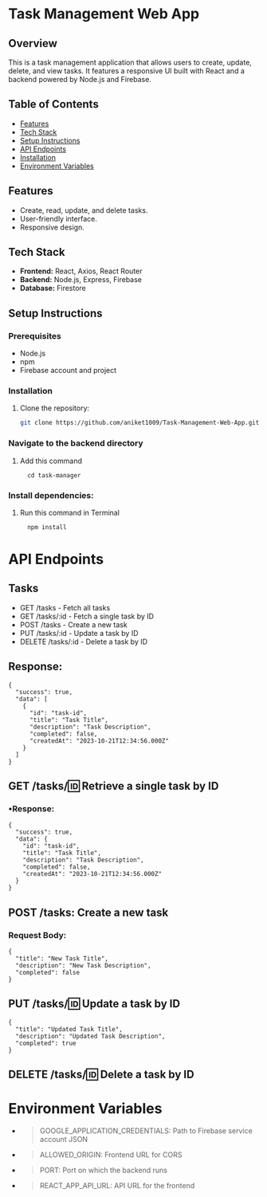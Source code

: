 # Task Management Web App

## Overview
This is a task management application that allows users to create, update, delete, and view tasks. It features a responsive UI built with React and a backend powered by Node.js and Firebase.

## Table of Contents
- [Features](#features)
- [Tech Stack](#tech-stack)
- [Setup Instructions](#setup-instructions)
- [API Endpoints](#api-endpoints)
- [Installation](#Installation)
- [Environment Variables](#environment-variables)

## Features
- Create, read, update, and delete tasks.
- User-friendly interface.
- Responsive design.

## Tech Stack
- **Frontend:** React, Axios, React Router
- **Backend:** Node.js, Express, Firebase
- **Database:** Firestore

## Setup Instructions

### Prerequisites
- Node.js
- npm
- Firebase account and project

### Installation
1. Clone the repository:
   ```bash
   git clone https://github.com/aniket1009/Task-Management-Web-App.git

### Navigate to the backend directory
1. Add this command
   ```bashI
     cd task-manager

### Install dependencies:
1. Run this command in Terminal
   ```bash
     npm install

# API Endpoints
## Tasks
- GET /tasks - Fetch all tasks
- GET /tasks/:id - Fetch a single task by ID
- POST /tasks - Create a new task
- PUT /tasks/:id - Update a task by ID
- DELETE /tasks/:id - Delete a task by ID

## Response:
```
{
  "success": true,
  "data": [
    {
      "id": "task-id",
      "title": "Task Title",
      "description": "Task Description",
      "completed": false,
      "createdAt": "2023-10-21T12:34:56.000Z"
    }
  ]
}

```

## GET /tasks/:id: Retrieve a single task by ID
### •Response:
```
{
  "success": true,
  "data": {
    "id": "task-id",
    "title": "Task Title",
    "description": "Task Description",
    "completed": false,
    "createdAt": "2023-10-21T12:34:56.000Z"
  }
}
```

## POST /tasks: Create a new task
### Request Body:
```
{
  "title": "New Task Title",
  "description": "New Task Description",
  "completed": false
}
```

## PUT /tasks/:id: Update a task by ID
```
{
  "title": "Updated Task Title",
  "description": "Updated Task Description",
  "completed": true
}
```

## DELETE /tasks/:id: Delete a task by ID


# Environment Variables
- > GOOGLE_APPLICATION_CREDENTIALS: Path to Firebase service account JSON
- > ALLOWED_ORIGIN: Frontend URL for CORS
- > PORT: Port on which the backend runs
- > REACT_APP_API_URL: API URL for the frontend


